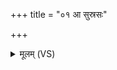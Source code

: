 +++
title = "०१ आ सुस्रसः"

+++
<details><summary>मूलम् (VS)</summary>

आ सु॒स्रसः॑ सु॒स्रसो॒ अस॑तीभ्यो॒ अस॑त्तराः। सेहो॑रर॒सत॑रा लव॒णाद्विक्ले॑दीयसीः ॥
</details>